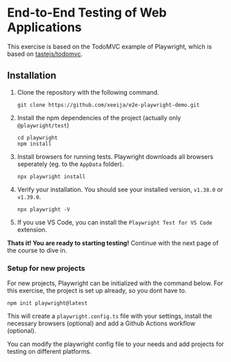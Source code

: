 # End-to-End Testing of Web Applications

This exercise is based on the TodoMVC example of Playwright, which is based on [tastejs/todomvc](https://todomvc.com/).

## Installation

1. Clone the repository with the following command.

    ```
    git clone https://github.com/xeeija/e2e-playwright-demo.git
    ```

2. Install the npm dependencies of the project (actually only `@playwright/test`)

    ```
    cd playwright
    npm install
    ```

3. Install browsers for running tests. Playwright downloads all browsers seperately (eg. to the `AppData` folder).

    ```
    npx playwright install
    ```

4. Verify your installation. You should see your installed version, `v1.38.0` or `v1.39.0`.

    ```
    npx playwright -V
    ```

5. If you use VS Code, you can install the `Playwright Test for VS Code` extension.

**Thats it! You are ready to starting testing!**
Continue with the next page of the course to dive in.


### Setup for new projects

For new projects, Playwright can be initialized with the command below. For this exercise, the project is set up already, so you dont have to.

```
npm init playwright@latest
```
This will create a `playwright.config.ts` file with your settings, install the necessary browsers (optional) and add a Github Actions workflow (optional).

You can modify the playwright config file to your needs and add projects for testing on different platforms.
